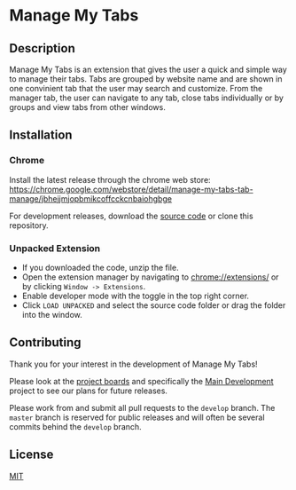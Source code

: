 # Manage My Tabs

## Description

Manage My Tabs is an extension that gives the user a quick and simple way to manage their tabs. Tabs are grouped by website name and are shown in one convinient tab that the user may search and customize. From the manager tab, the user can navigate to any tab, close tabs individually or by groups and view tabs from other windows.

## Installation
### Chrome
Install the latest release through the chrome web store: \
https://chrome.google.com/webstore/detail/manage-my-tabs-tab-manage/jbhejjmjopbmikcoffcckcnbaiohgbge 

For development releases, download the [source code](https://github.com/adamjamesadair/manage-my-tabs) or clone this repository.

### Unpacked Extension
- If you downloaded the code, unzip the file.
- Open the extension manager by navigating to [chrome://extensions/](chrome://extensions/) or by clicking `Window -> Extensions`.
- Enable developer mode with the toggle in the top right corner.
- Click `LOAD UNPACKED` and select the source code folder or drag the folder into the window.

## Contributing

Thank you for your interest in the development of Manage My Tabs!

Please look at the [project boards](https://github.com/adamjamesadair/manage-my-tabs/projects) and specifically the [Main Development](https://github.com/adamjamesadair/manage-my-tabs/projects/4) project to see our plans for future releases.

Please work from and submit all pull requests to the `develop` branch. The `master` branch is reserved for public releases and will often be several commits behind the `develop` branch.

## License
[MIT](http://opensource.org/licenses/MIT)
